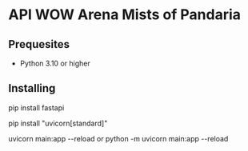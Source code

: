 # API WOW Arena Mists of Pandaria

## Prequesites 

- Python 3.10 or higher

## Installing

pip install fastapi

pip install "uvicorn[standard]"

uvicorn main:app --reload
or
python -m uvicorn main:app --reload

